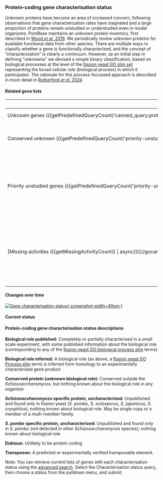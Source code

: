 ### Protein-coding gene characterisation status

Unknown proteins have become an area of increased
concern, following observations that gene characterization rates have
stagnated and a large proportion of proteins remain unstudied or
understudied even in model organisms.  PomBase maintains an unknown
protein inventory, first described in [Wood *et al.* 2019](https://doi.org/10.1098/rsob.180241).
We periodically review unknown proteins for available functional data
from other species.
There are multiple ways to classify whether a gene is functionally
characterized, and the concept of “characterization” is clearly a
continuum. However, as an initial step in defining “unknowns” we
devised a simple binary classification, based on biological processes
at the level of the [fission yeast GO slim set](/browse-curation/fission-yeast-bp-go-slim-terms)
representing the broad cellular role (biological process) in which it participates.
The rationale for this process-focussed approach is described in more detail in
[Rutherford *et al.* 2024](https://doi.org/10.1093/genetics/iyae007)

#### Related gene lists

<table>
<thead>
  <tr>
    <th>List</th>
    <th>Description</th>
  </tr>
</thead>
<tr>
  <td style="white-space: nowrap;"><a (click)="gotoPredefinedResults('canned_query:protein_coding_genes_unknown_process')">
Unknown genes ({{getPredefinedQueryCount('canned_query:protein_coding_genes_unknown_process') | async}})
  </a>
  </td>
  <td>Protein coding genes, unknown process</td>
</tr>
<tr>
  <td style="white-space: nowrap;"><a (click)="gotoPredefinedResults('priority-unstudied-genes:conserved_unknown')">
Conserved unknown ({{getPredefinedQueryCount('priority-unstudied-genes:conserved_unknown') | async}})
  </a>
  </td>
  <td>
    Genes of unknown process, conserved outside the Schizosaccharomyces clade
  </td>
</tr>
<tr>
  <td style="white-space: nowrap;"><a (click)="gotoPredefinedResults('priority-unstudied-genes:conserved_unknown_AND_conserved_in_vertebrates')">
Priority unstudied genes ({{getPredefinedQueryCount('priority-unstudied-genes:conserved_unknown_AND_conserved_in_vertebrates') | async}})
  </a>
  </td>
  <td>
    Priority unknowns are the subset conserved to vertebrates (all
    present in human), considered over at least ~1 billion years of
    evolution. Some of these are universally conserved in bacteria and
    archaea
  </td>
</tr>
<tr>
  <td style="white-space: nowrap;">[Missing activities ({{getMissingActivityCount() | async}})](/gocam/missing-activities)</td>
  <td>
    A list of activities known or suspected to occur in fission
    yeast but not yet associated with a gene product. These “pathway
    holes” have been identified through GO-CAM causal model curation.
  </td>
</tr>
</table>

#### Changes over time

[![Gene characterisation status](assets/gene_characterisation_status_figure.svg){.screenshot width=40em;}](assets/gene_characterisation_status_figure.svg)

#### Current status

<app-characterisation-status-table></app-characterisation-status-table>


#### Protein-coding gene characterisation status descriptions

**Biological role published:** Completely or partially characterised
in a small scale experiment, with some published information about the
biological role (corresponding to any of the [fission yeast GO
biological process slim](browse-curation/fission-yeast-bp-go-slim-terms) terms)

**Biological role inferred:** A biological role (as above, a [fission
yeast GO Process slim](browse-curation/fission-yeast-bp-go-slim-terms) term) is
inferred from homology to an experimentally characterised gene product

**Conserved protein (unknown biological role):** Conserved outside the <i>Schizosaccharomyces</i>,
but nothing known about the biological role in any organism

**<i>Schizosaccharomyces</i> specific protein, uncharacterized:**
Unpublished and found only in fission yeast (<i>S. pombe</i>, <i>S. octosporus</i>,
<i>S. japonicus</i>, <i>S. cryophilus</i>); nothing known about biological role.
May be single copy or a member of a multi-member family.

**<i>S. pombe</i> specific protein, uncharacterized:** Unpublished and
found only in <i>S. pombe</i> (not detected in other <i>Schizosaccharomyces</i>
species); nothing known about biological role

**Dubious:** Unlikely to be protein coding

**Transposon:** A predicted or experimentally verified transposable element.

Note: You can retrieve current lists of genes with each
characterisation status using the [advanced search](/query). Select
the Characterisation status query, then choose a status from the
pulldown menu, and submit.
